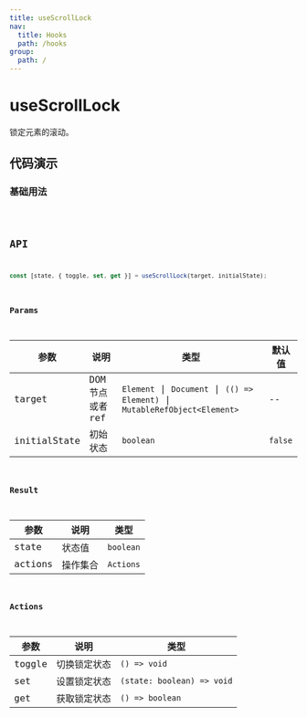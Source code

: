 ```yaml
---
title: useScrollLock
nav:
  title: Hooks
  path: /hooks
group:
  path: /
---
```


# useScrollLock

锁定元素的滚动。

## 代码演示

### 基础用法

<code src="./demo/demo01.tsx" />

## API

```ts
const [state, { toggle, set, get }] = useScrollLock(target, initialState);
```

### Params

| 参数         | 说明                  | 类型                                        | 默认值                                   |
|--------------|-----------------------|---------------------------------------------|------------------------------------------|
| target       | DOM 节点或者 ref | `Element` \| `Document`  \| `(() => Element)` \| `MutableRefObject<Element>`   | -- |
| initialState | 初始状态  | `boolean` | `false` |


### Result

| 参数     | 说明                   | 类型                          |
|----------|------------------------|-------------------------------|
| state | 状态值 | `boolean` |
| actions | 操作集合 | `Actions` |

### Actions

| 参数     | 说明                   | 类型                          |
|----------|------------------------|-------------------------------|
| toggle | 切换锁定状态 | `() => void` |
| set | 设置锁定状态 | `(state: boolean) => void` |
| get | 获取锁定状态 | `() => boolean` |
